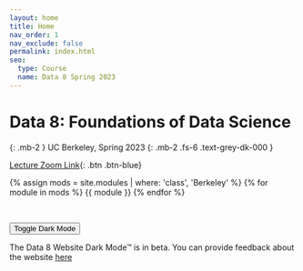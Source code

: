 ```yaml
---
layout: home
title: Home
nav_order: 1
nav_exclude: false
permalink: index.html
seo:
  type: Course
  name: Data 8 Spring 2023
---
```


# Data 8: Foundations of Data Science

{: .mb-2 }
UC Berkeley, Spring 2023
{: .mb-2 .fs-6 .text-grey-dk-000 }

[Lecture Zoom Link](https://berkeley.zoom.us/j/99702645689){: .btn .btn-blue}

<!--## Announcements-->

<!--
{% assign announcements = site.announcements | reverse %}
{% for announcement in announcements %}
{{ announcement }}
{% endfor %}
-->

{% assign mods = site.modules | where: 'class', 'Berkeley' %}
{% for module in mods %}
{{ module }}
{% endfor %}


<!--DARKMODE UNDER CONSTRUCTION-->
<br />

<button class="js-toggle-dark-mode dm-btn btn">Toggle Dark Mode</button>

<p class="dm-text">The Data 8 Website Dark Mode&trade; is in beta. You can provide feedback about the website <a href="https://forms.gle/64xx2B1Y7K32bNhR9" class="yellow-link">here</a></p>


<script src="assets/darkmode.js"></script>
<script>
  const toggleDarkMode = document.querySelector('.js-toggle-dark-mode');

  jtd.addEvent(toggleDarkMode, 'click', function(){
    if (jtd.getTheme() === 'custom_dark') {
      jtd.setTheme('light');
      localStorage.setItem("darkMode", 0);
      toggleDarkMode.innerHTML = "Toggle Dark Mode";
      toggleDarkMode.classList.add('dm-btn');
        toggleDarkMode.classList.remove('dm-dark-btn');
    } else {
      jtd.setTheme('custom_dark');
      localStorage.setItem("darkMode", 1);
      toggleDarkMode.innerHTML = "Return to the Light";
      toggleDarkMode.classList.add('dm-dark-btn');
      toggleDarkMode.classList.remove('dm-btn');
    }
  });

    window.addEventListener("DOMContentLoaded", (event) => {
      onLoad();
  });
</script>